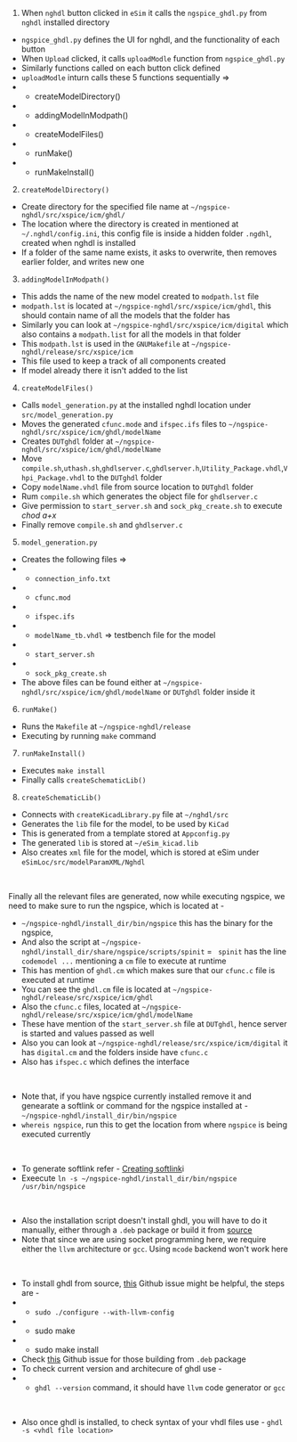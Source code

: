 1.  When `nghdl` button clicked in `eSim` it calls the `ngspice_ghdl.py` from `nghdl` installed directory
- `ngspice_ghdl.py` defines the UI for nghdl, and the functionality of each button
- When `Upload` clicked, it calls `uploadModle` function from `ngspice_ghdl.py`
- Similarly functions called on each button click defined
- `uploadModle` inturn calls these 5 functions sequentially =>
- - createModelDirectory()
- - addingModelInModpath()
- - createModelFiles()
- - runMake()
- - runMakeInstall()

2. `createModelDirectory()`
- Create directory for the specified file name at `~/ngspice-nghdl/src/xspice/icm/ghdl/`
- The location where the directory is created in mentioned at `~/.nghdl/config.ini`, this config file is inside a hidden folder `.ngdhl`, created when nghdl is installed
- If a folder of the same name exists, it asks to overwrite, then removes earlier folder, and writes new one

3. `addingModelInModpath()`
- This adds the name of the new model created to `modpath.lst` file
- `modpath.lst` is located at `~/ngspice-nghdl/src/xspice/icm/ghdl`, this should contain name of all the models that the folder has
- Similarly you can look at `~/ngspice-nghdl/src/xspice/icm/digital` which also contains a `modpath.list` for all the models in that folder
- This `modpath.lst` is used in the `GNUMakefile` at `~/ngspice-nghdl/release/src/xspice/icm`
- This file used to keep a track of all components created
- If model already there it isn't added to the list

4. `createModelFiles()`
- Calls `model_generation.py` at the installed nghdl location under `src/model_generation.py`
- Moves the generated `cfunc.mode` and `ifspec.ifs` files to `~/ngspice-nghdl/src/xspice/icm/ghdl/modelName`
- Creates  `DUTghdl` folder at `~/ngspice-nghdl/src/xspice/icm/ghdl/modelName`
- Move `compile.sh`,`uthash.sh`,`ghdlserver.c`,`ghdlserver.h`,`Utility_Package.vhdl`,`Vhpi_Package.vhdl` to the `DUTghdl` folder
- Copy `modelName.vhdl` file from source location to `DUTghdl` folder
- Rum `compile.sh` which generates the object file for `ghdlserver.c`
- Give permission to `start_server.sh` and `sock_pkg_create.sh` to execute _chod a+x_
- Finally remove `compile.sh` and `ghdlserver.c`

5. `model_generation.py`
- Creates the following files =>
- - `connection_info.txt`
- - `cfunc.mod`
- - `ifspec.ifs`
- - `modelName_tb.vhdl` => testbench file for the model
- - `start_server.sh`
- - `sock_pkg_create.sh`
- The above files can be found either at `~/ngspice-nghdl/src/xspice/icm/ghdl/modelName` or `DUTghdl` folder inside it

6. `runMake()`
- Runs the `Makefile` at `~/ngspice-nghdl/release`
- Executing by running `make` command

7. `runMakeInstall()`
- Executes `make install`
- Finally calls `createSchematicLib()`

8. `createSchematicLib()`
- Connects with `createKicadLibrary.py` file at `~/nghdl/src` 
- Generates the `lib` file for the model, to be used by `KiCad`
- This is generated from a template stored at  `Appconfig.py`
- The generated `lib` is stored at `~/eSim_kicad.lib`
- Also creates `xml` file for the model, which is stored at eSim under `eSimLoc/src/modelParamXML/Nghdl`

<br/>

Finally all the relevant files are generated, now while executing ngspice, we need to make sure to run the ngspice, which is located at -
- `~/ngspice-nghdl/install_dir/bin/ngspice` this has the binary for the ngspice,
- And also the script at `~/ngspice-nghdl/install_dir/share/ngspice/scripts/spinit`
= ` spinit` has the line `codemodel ...` mentioning a `cm` file to execute at runtime
- This has mention of `ghdl.cm` which makes sure that our `cfunc.c` file is executed at runtime
- You can see the `ghdl.cm` file is located at `~/ngspice-nghdl/release/src/xspice/icm/ghdl`
- Also the `cfunc.c` files, located at `~/ngspice-nghdl/release/src/xspice/icm/ghdl/modelName`
- These have mention of the `start_server.sh` file at `DUTghdl`, hence server is started and values passed as well
- Also you can look at `~/ngspice-nghdl/release/src/xspice/icm/digital` it has `digital.cm` and the folders inside have `cfunc.c`
- Also has `ifspec.c` which defines the interface

<br/>

- Note that, if you have ngspice currently installed remove it and genearate a softlink or command for the ngspice installed at -
`~/ngspice-nghdl/install_dir/bin/ngspice`
- `whereis ngspice`, run this to get the location from where `ngspice` is being executed currently
<br/>

- To generate softlink refer - [Creating softlink](https://askubuntu.com/questions/56339/how-to-create-a-soft-or-symbolic-link)i
- Exeecute `ln -s ~/ngspice-nghdl/install_dir/bin/ngspice /usr/bin/ngspice`


<br/>

- Also the installation script doesn't install ghdl, you will have to do it manually, either through a `.deb` package or build it from [source](https://github.com/ghdl/ghdl)
- Note that since we are using socket programming here, we require either the `llvm` architecture or `gcc`. Using `mcode` backend won't work here

<br/>

- To install ghdl from source, [this](https://github.com/ghdl/ghdl/issues/550) Github issue might be helpful, the steps are -
- - `sudo ./configure --with-llvm-config`
- - sudo make
- - sudo make install
- Check [this](https://github.com/ghdl/ghdl/issues/166) Github issue for those building from `.deb` package
- To check current version and architecure of ghdl use -
- - `ghdl --version` command, it should have `llvm` code generator or `gcc`
<br/>

- Also once ghdl is installed, to check syntax of your vhdl files use -
`ghdl -s <vhdl file location>`
